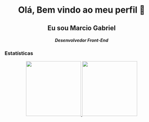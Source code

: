 <p align="center">
 <h1 align="center">Olá, Bem vindo ao meu perfil 👋 </h1>
 <h2 align="center">Eu sou Marcio Gabriel</h2>
 <h5 align="center">Desenvolvedor Front-End</h5>
</p>

### Estatísticas

<div style="display: inline_block" align="center">
  
  <a href="https://github.com/Marcio-Gabriel-Roque-Mendes">
  <img height="180em" src="https://github-readme-stats.vercel.app/api?username=Marcio-Gabriel-Roque-Mendes&show_icons=true&theme=midnight-purple&include_all_commits=true&count_private=true"/>
  <img height="180em" src="https://github-readme-stats.vercel.app/api/top-langs/?username=Marcio-Gabriel-Roque-Mendes&layout=compact&langs_count=7&theme=midnight-purple"/>
</div>
